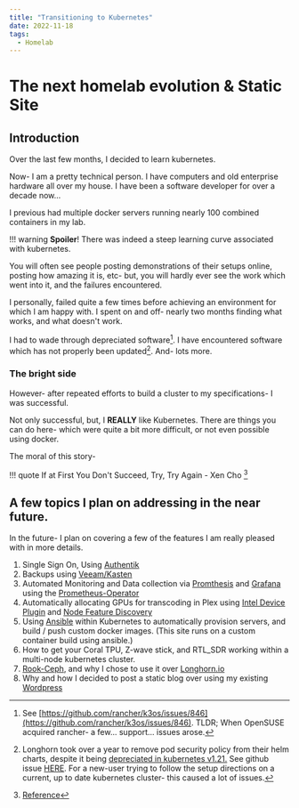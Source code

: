 ```yaml
---
title: "Transitioning to Kubernetes"
date: 2022-11-18
tags:
  - Homelab
---
```


# The next homelab evolution & Static Site

## Introduction

Over the last few months, I decided to learn kubernetes. 

<!-- more -->

Now- I am a pretty technical person. I have computers and old enterprise hardware all over my house. I have been a software developer for over a decade now...

I previous had multiple docker servers running nearly 100 combined containers in my lab.

!!! warning
    **Spoiler**! There was indeed a steep learning curve associated with kubernetes.

You will often see people posting demonstrations of their setups online, posting how amazing it is, etc- but, you will hardly ever see the work which went into it, and the failures encountered.

I personally, failed quite a few times before achieving an environment for which I am happy with. I spent on and off- nearly two months finding what works, and what doesn't work.

I had to wade through depreciated software[^1]. I have encountered software which has not properly been updated[^2]. And- lots more.

### The bright side

However- after repeated efforts to build a cluster to my specifications- I was successful.

Not only successful, but, I **REALLY** like Kubernetes. There are things you can do here- which were quite a bit more difficult, or not even possible using docker.

The moral of this story- 

!!! quote
    If at First You Don't Succeed, Try, Try Again
    - Xen Cho [^3]

## A few topics I plan on addressing in the near future.

In the future- I plan on covering a few of the features I am really pleased with in more details.

1. Single Sign On, Using [Authentik](https://goauthentik.io/)
2. Backups using [Veeam/Kasten](https://www.kasten.io/product/)
3. Automated Monitoring and Data collection via [Promthesis](https://prometheus.io/) and [Grafana](https://grafana.com/) using the [Prometheus-Operator](https://github.com/prometheus-operator/prometheus-operator)
4. Automatically allocating GPUs for transcoding in Plex using [Intel Device Plugin](https://intel.github.io/intel-device-plugins-for-kubernetes/cmd/gpu_plugin/README.html) and [Node Feature Discovery](https://intel.github.io/kubernetes-docs/nfd/index.html)
5. Using [Ansible](https://www.ansible.com/) within Kubernetes to automatically provision servers, and build / push custom docker images. (This site runs on a custom container build using ansible.)
6. How to get your Coral TPU, Z-wave stick, and RTL_SDR working within a multi-node kubernetes cluster.
7. [Rook-Ceph](https://rook.io/), and why I chose to use it over [Longhorn.io](https://longhorn.io/)
8. Why and how I decided to post a static blog over using my existing [Wordpress](https://xtremeownage.com/)




[^1]: See [https://github.com/rancher/k3os/issues/846](https://github.com/rancher/k3os/issues/846). TLDR; When OpenSUSE acquired rancher- a few... support... issues arose.
[^2]: Longhorn took over a year to remove pod security policy from their helm charts, despite it being [depreciated in kubernetes v1.21.](https://kubernetes.io/blog/2021/04/08/kubernetes-1-21-release-announcement/#podsecuritypolicy-deprecation) See github issue [HERE](https://github.com/longhorn/longhorn/issues/4003). For a new-user trying to follow the setup directions on a current, up to date kubernetes cluster- this caused a lot of issues.
[^3]: [Reference](https://en.wikipedia.org/wiki/If_at_First_You_Don%27t_Succeed,_Try,_Try_Again)